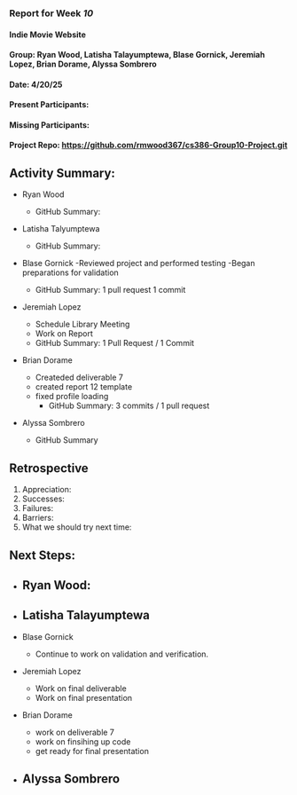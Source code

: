### Report for Week *10*

#### Indie Movie Website
#### Group: Ryan Wood, Latisha Talayumptewa, Blase Gornick, Jeremiah Lopez, Brian Dorame, Alyssa Sombrero
#### Date: 4/20/25
#### Present Participants: 
#### Missing Participants: 
#### Project Repo: https://github.com/rmwood367/cs386-Group10-Project.git

## Activity Summary:
* Ryan Wood
    - GitHub Summary:

* Latisha Talyumptewa
    - GitHub Summary:

* Blase Gornick
    -Reviewed project and performed testing
    -Began preparations for validation
    - GitHub Summary: 1 pull request 1 commit

* Jeremiah Lopez
    - Schedule Library Meeting
    - Work on Report
    - GitHub Summary: 1 Pull Request / 1 Commit

* Brian Dorame
  - Createded deliverable 7
  - created report 12 template
  - fixed profile loading
    - GitHub Summary: 3 commits / 1 pull request

* Alyssa Sombrero
    - GitHub Summary

## Retrospective
1. Appreciation:
2. Successes:
3. Failures:
4. Barriers:
5. What we should try next time:

## Next Steps:
* Ryan Wood:
    -

* Latisha Talayumptewa
    -

* Blase Gornick
    - Continue to work on validation and verification.

* Jeremiah Lopez
    - Work on final deliverable
    - Work on final presentation

* Brian Dorame
    - work on deliverable 7
    - work on finsihing up code
    - get ready for final presentation

* Alyssa Sombrero
    -
